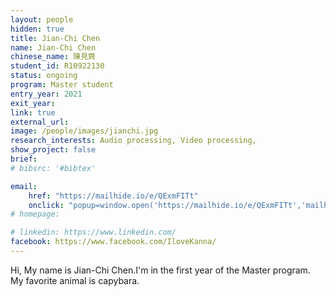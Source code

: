 ```yaml
---
layout: people
hidden: true
title: Jian-Chi Chen
name: Jian-Chi Chen
chinese_name: 陳見齊
student_id: R10922130
status: ongoing
program: Master student
entry_year: 2021
exit_year: 
link: true
external_url:
image: /people/images/jianchi.jpg
research_interests: Audio processing, Video processing, 
show_project: false
brief:
# bibsrc: '#bibtex'

email:
    href: "https://mailhide.io/e/QExmFITt" 
    onclick: "popup=window.open('https://mailhide.io/e/QExmFITt','mailhidepopup','width=580,height=635'); return false;"
# homepage: 

# linkedin: https://www.linkedin.com/
facebook: https://www.facebook.com/IloveKanna/
---
```

Hi, My name is Jian-Chi Chen.I'm in the first year of the Master program.
My favorite animal is capybara.

